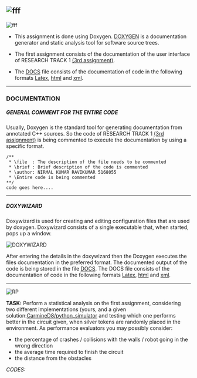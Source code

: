 
![fff](https://user-images.githubusercontent.com/93769409/204646268-21ae96ec-9a1d-40c9-8e29-38abcf68ea1f.jpg)
---


![fff](https://user-images.githubusercontent.com/93769409/204647150-f5e4f570-bcea-4860-8df8-6b6c79c47f73.jpg) 


- This assignment is done using Doxygen. [DOXYGEN](https://doxygen.nl/) is a documentation generator and static analysis tool for software source trees.

-  The first assignment consists of the documentation of the user interface of  RESEARCH TRACK 1 [(3rd assignment)](https://github.com/Nirmalkumar-007/RESEARCH-TRACK-ASSIGNMENT-3).

- The [DOCS](https://github.com/Nirmalkumar-007/RT2-ASSIGNMENT1-DOCUMENTATION/tree/master/DOCS) file consists of the documentation of code in the following formats [Latex](https://github.com/Nirmalkumar-007/RT2-ASSIGNMENT1-DOCUMENTATION/tree/master/DOCS/latex), [html](https://github.com/Nirmalkumar-007/RT2-ASSIGNMENT1-DOCUMENTATION/tree/master/DOCS/html) and [xml](https://github.com/Nirmalkumar-007/RT2-ASSIGNMENT1-DOCUMENTATION/tree/master/DOCS/xml).

---
###  **DOCUMENTATION**
#####  **GENERAL COMMENT  FOR THE ENTIRE CODE**
Usually, Doxygen is the standard tool for generating documentation from annotated C++ sources. So the code of RESEARCH TRACK 1 [(3rd assignment)](https://github.com/Nirmalkumar-007/RESEARCH-TRACK-ASSIGNMENT-3) is being commented to execute the documentation by using a specific format.

   
    /**
     * \file  : The description of the file needs to be commented
     * \brief : Brief description of the code is commented 
     * \author: NIRMAL KUMAR RAVIKUMAR 5168055
     * \Entire code is being commented 
    **/
    code goes here....
---

#####  **DOXYWIZARD**
 Doxywizard is used for creating and editing configuration files that are used by doxygen. Doxywizard consists of a single executable that, when started, pops up a window. 

![DOXYWIZARD](https://doxygen.nl/manual/doxywizard_main.png) 

After entering the details in the doxywizard then the Doxygen executes the files documentation in the preferred format. The documented output of the code is being stored in the file [DOCS](https://github.com/Nirmalkumar-007/RT2-ASSIGNMENT1-DOCUMENTATION/tree/master/DOCS). The DOCS file consists of the documentation of code in the following formats [Latex](https://github.com/Nirmalkumar-007/RT2-ASSIGNMENT1-DOCUMENTATION/tree/master/DOCS/latex), [html](https://github.com/Nirmalkumar-007/RT2-ASSIGNMENT1-DOCUMENTATION/tree/master/DOCS/html) and [xml](https://github.com/Nirmalkumar-007/RT2-ASSIGNMENT1-DOCUMENTATION/tree/master/DOCS/xml).

---
![RP](https://user-images.githubusercontent.com/93769409/216836529-ae1f4206-766e-49e4-80a0-ac4489a3aab8.jpg)

__TASK:__
Perform a statistical analysis on the first assignment, considering two different implementations (yours, and a given solution:[CarmineD8/python_simulator](https://github.com/CarmineD8/python_simulator/tree/rt2) and testing which one performs better in 
the circuit given, when silver tokens are randomly placed in the environment.
As performance evaluators you may possibly consider:
- the percentage of crashes / collisions with the walls / robot going in the wrong direction 
- the average time required to finish the circuit
- the distance from the obstacles

_CODES:_
